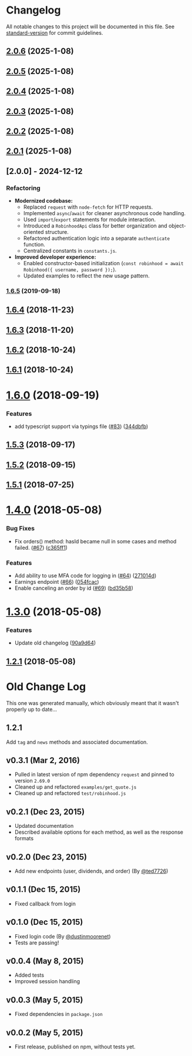 # Changelog

All notable changes to this project will be documented in this file. See [standard-version](https://github.com/conventional-changelog/standard-version) for commit guidelines.

## [2.0.6](https://github.com/Joshtt23/robinhood-nodev2/compare/v2.0.5...v2.0.6) (2025-1-08)

<a name="2.0.6"></a>

## [2.0.5](https://github.com/Joshtt23/robinhood-nodev2/compare/v2.0.4...v2.0.5) (2025-1-08)

<a name="2.0.5"></a>

## [2.0.4](https://github.com/Joshtt23/robinhood-nodev2/compare/v2.0.3...v2.0.4) (2025-1-08)

<a name="2.0.4"></a>

## [2.0.3](https://github.com/Joshtt23/robinhood-nodev2/compare/v2.0.2...v2.0.3) (2025-1-08)

<a name="2.0.3"></a>

## [2.0.2](https://github.com/Joshtt23/robinhood-nodev2/compare/v2.0.1...v2.0.2) (2025-1-08)

<a name="2.0.2"></a>

## [2.0.1](https://github.com/Joshtt23/robinhood-nodev2/compare/v2.0.0...v2.0.1) (2025-1-08)

<a name="2.0.1"></a>

## [2.0.0] - 2024-12-12

### Refactoring

- **Modernized codebase:**
  - Replaced `request` with `node-fetch` for HTTP requests.
  - Implemented `async`/`await` for cleaner asynchronous code handling.
  - Used `import`/`export` statements for module interaction.
  - Introduced a `RobinhoodApi` class for better organization and object-oriented structure.
  - Refactored authentication logic into a separate `authenticate` function.
  - Centralized constants in `constants.js`.
- **Improved developer experience:**
  - Enabled constructor-based initialization (`const robinhood = await Robinhood({ username, password });`).
  - Updated examples to reflect the new usage pattern.

<a name="2.0.0"></a>

### [1.6.5](https://github.com/aurbano/robinhood-node/compare/v1.6.4...v1.6.5) (2019-09-18)

<a name="1.6.4"></a>

## [1.6.4](https://github.com/aurbano/robinhood-node/compare/v1.6.3...v1.6.4) (2018-11-23)

<a name="1.6.3"></a>

## [1.6.3](https://github.com/aurbano/robinhood-node/compare/v1.6.2...v1.6.3) (2018-11-20)

<a name="1.6.2"></a>

## [1.6.2](https://github.com/aurbano/robinhood-node/compare/v1.6.1...v1.6.2) (2018-10-24)

<a name="1.6.1"></a>

## [1.6.1](https://github.com/aurbano/robinhood-node/compare/v1.6.0...v1.6.1) (2018-10-24)

<a name="1.6.0"></a>

# [1.6.0](https://github.com/aurbano/robinhood-node/compare/v1.5.3...v1.6.0) (2018-09-19)

### Features

- add typescript support via typings file ([#83](https://github.com/aurbano/robinhood-node/issues/83)) ([344dbfb](https://github.com/aurbano/robinhood-node/commit/344dbfb))

<a name="1.5.3"></a>

## [1.5.3](https://github.com/aurbano/robinhood-node/compare/v1.5.2...v1.5.3) (2018-09-17)

<a name="1.5.2"></a>

## [1.5.2](https://github.com/aurbano/robinhood-node/compare/v1.5.1...v1.5.2) (2018-09-15)

<a name="1.5.1"></a>

## [1.5.1](https://github.com/aurbano/robinhood-node/compare/v1.5.0...v1.5.1) (2018-07-25)

<a name="1.4.0"></a>

# [1.4.0](https://github.com/aurbano/robinhood-node/compare/v1.3.0...v1.4.0) (2018-05-08)

### Bug Fixes

- Fix orders() method: hasId became null in some cases and method failed. ([#67](https://github.com/aurbano/robinhood-node/issues/67)) ([c365ff1](https://github.com/aurbano/robinhood-node/commit/c365ff1))

### Features

- Add ability to use MFA code for logging in ([#64](https://github.com/aurbano/robinhood-node/issues/64)) ([271014d](https://github.com/aurbano/robinhood-node/commit/271014d))
- Earnings endpoint ([#66](https://github.com/aurbano/robinhood-node/issues/66)) ([054fcac](https://github.com/aurbano/robinhood-node/commit/054fcac))
- Enable canceling an order by id ([#69](https://github.com/aurbano/robinhood-node/issues/69)) ([bd35b58](https://github.com/aurbano/robinhood-node/commit/bd35b58))

<a name="1.3.0"></a>

# [1.3.0](https://github.com/aurbano/robinhood-node/compare/v1.2.1...v1.3.0) (2018-05-08)

### Features

- Update old changelog ([90a9d64](https://github.com/aurbano/robinhood-node/commit/90a9d64))

<a name="1.2.1"></a>

## [1.2.1](https://github.com/aurbano/robinhood-node/compare/v1.2.0...v1.2.1) (2018-05-08)

# Old Change Log

This one was generated manually, which obviously meant that it wasn't properly up to date...

## 1.2.1

Add `tag` and `news` methods and associated documentation.

## v0.3.1 (Mar 2, 2016)

- Pulled in latest version of npm dependency `request` and pinned to version `2.69.0`
- Cleaned up and refactored `examples/get_quote.js`
- Cleaned up and refactored `test/robinhood.js`

## v0.2.1 (Dec 23, 2015)

- Updated documentation
- Described available options for each method, as well as the response formats

## v0.2.0 (Dec 23, 2015)

- Add new endpoints (user, dividends, and order) (By [@ted7726](https://github.com/ted7726))

## v0.1.1 (Dec 15, 2015)

- Fixed callback from login

## v0.1.0 (Dec 15, 2015)

- Fixed login code (By [@dustinmoorenet](https://github.com/dustinmoorenet))
- Tests are passing!

## v0.0.4 (May 8, 2015)

- Added tests
- Improved session handling

## v0.0.3 (May 5, 2015)

- Fixed dependencies in `package.json`

## v0.0.2 (May 5, 2015)

- First release, published on npm, without tests yet.
